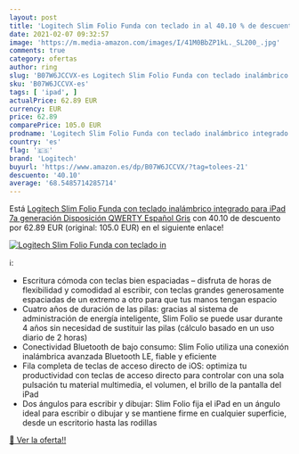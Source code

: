 ```yaml
---
layout: post
title: 'Logitech Slim Folio Funda con teclado in al 40.10 % de descuento'
date: 2021-02-07 09:32:57
image: 'https://m.media-amazon.com/images/I/41M0BbZP1kL._SL200_.jpg'
comments: true
category: ofertas
author: ring
slug: 'B07W6JCCVX-es Logitech Slim Folio Funda con teclado inalámbrico...'
sku: 'B07W6JCCVX-es'
tags: [ 'ipad', ]
actualPrice: 62.89 EUR
currency: EUR
price: 62.89
comparePrice: 105.0 EUR
prodname: 'Logitech Slim Folio Funda con teclado inalámbrico integrado para iPad 7a generación  Disposición QWERTY Español  Gris'
country: 'es'
flag: '🇪🇸'
brand: 'Logitech'
buyurl: 'https://www.amazon.es/dp/B07W6JCCVX/?tag=tolees-21'
descuento: '40.10'
average: '68.5485714285714'
---
```


Está [Logitech Slim Folio Funda con teclado inalámbrico integrado para iPad 7a generación  Disposición QWERTY Español  Gris](https://www.amazon.es/dp/B07W6JCCVX/?tag=tolees-21) con 40.10 de descuento por 62.89 EUR (original: 105.0 EUR) en el siguiente enlace!

[![Logitech Slim Folio Funda con teclado in](https://m.media-amazon.com/images/I/41M0BbZP1kL._SL200_.jpg)](https://www.amazon.es/dp/B07W6JCCVX/?tag=tolees-21)

ℹ️:

- Escritura cómoda con teclas bien espaciadas – disfruta de horas de flexibilidad y comodidad al escribir, con teclas grandes generosamente espaciadas de un extremo a otro para que tus manos tengan espacio
- Cuatro años de duración de las pilas: gracias al sistema de administración de energía inteligente, Slim Folio se puede usar durante 4 años sin necesidad de sustituir las pilas (cálculo basado en un uso diario de 2 horas)
- Conectividad Bluetooth de bajo consumo: Slim Folio utiliza una conexión inalámbrica avanzada Bluetooth LE, fiable y eficiente
- Fila completa de teclas de acceso directo de iOS: optimiza tu productividad con teclas de acceso directo para controlar con una sola pulsación tu material multimedia, el volumen, el brillo de la pantalla del iPad
- Dos ángulos para escribir y dibujar: Slim Folio fija el iPad en un ángulo ideal para escribir o dibujar y se mantiene firme en cualquier superficie, desde un escritorio hasta las rodillas

[🛒 Ver la oferta!!](https://www.amazon.es/dp/B07W6JCCVX/?tag=tolees-21)
